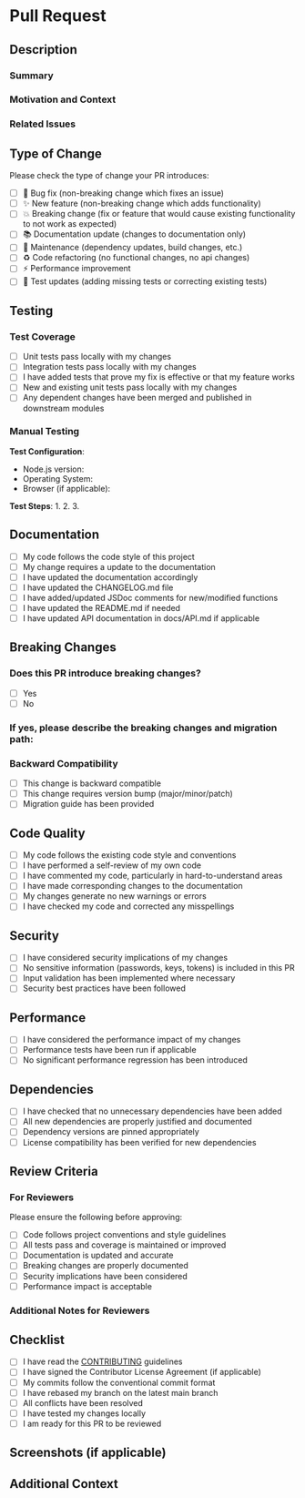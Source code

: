 # Pull Request

## Description

### Summary
<!-- Provide a brief description of the changes in this PR -->

### Motivation and Context
<!-- Why is this change required? What problem does it solve? -->
<!-- If it fixes an open issue, please link to the issue here -->

### Related Issues
<!-- Link any related issues using keywords like "Fixes #123", "Closes #456", "Relates to #789" -->

## Type of Change

Please check the type of change your PR introduces:

- [ ] 🐛 Bug fix (non-breaking change which fixes an issue)
- [ ] ✨ New feature (non-breaking change which adds functionality)
- [ ] 💥 Breaking change (fix or feature that would cause existing functionality to not work as expected)
- [ ] 📚 Documentation update (changes to documentation only)
- [ ] 🔧 Maintenance (dependency updates, build changes, etc.)
- [ ] ♻️ Code refactoring (no functional changes, no api changes)
- [ ] ⚡ Performance improvement
- [ ] 🧪 Test updates (adding missing tests or correcting existing tests)

## Testing

### Test Coverage
- [ ] Unit tests pass locally with my changes
- [ ] Integration tests pass locally with my changes
- [ ] I have added tests that prove my fix is effective or that my feature works
- [ ] New and existing unit tests pass locally with my changes
- [ ] Any dependent changes have been merged and published in downstream modules

### Manual Testing
<!-- Describe the tests that you ran to verify your changes -->
<!-- Provide instructions so we can reproduce -->
<!-- Please also list any relevant details for your test configuration -->

**Test Configuration**:
- Node.js version:
- Operating System:
- Browser (if applicable):

**Test Steps**:
1.
2.
3.

## Documentation

- [ ] My code follows the code style of this project
- [ ] My change requires a update to the documentation
- [ ] I have updated the documentation accordingly
- [ ] I have updated the CHANGELOG.md file
- [ ] I have added/updated JSDoc comments for new/modified functions
- [ ] I have updated the README.md if needed
- [ ] I have updated API documentation in docs/API.md if applicable

## Breaking Changes

### Does this PR introduce breaking changes?
- [ ] Yes
- [ ] No

### If yes, please describe the breaking changes and migration path:
<!-- Describe what breaks and how users should migrate their code -->

### Backward Compatibility
- [ ] This change is backward compatible
- [ ] This change requires version bump (major/minor/patch)
- [ ] Migration guide has been provided

## Code Quality

- [ ] My code follows the existing code style and conventions
- [ ] I have performed a self-review of my own code
- [ ] I have commented my code, particularly in hard-to-understand areas
- [ ] I have made corresponding changes to the documentation
- [ ] My changes generate no new warnings or errors
- [ ] I have checked my code and corrected any misspellings

## Security

- [ ] I have considered security implications of my changes
- [ ] No sensitive information (passwords, keys, tokens) is included in this PR
- [ ] Input validation has been implemented where necessary
- [ ] Security best practices have been followed

## Performance

- [ ] I have considered the performance impact of my changes
- [ ] Performance tests have been run if applicable
- [ ] No significant performance regression has been introduced

## Dependencies

- [ ] I have checked that no unnecessary dependencies have been added
- [ ] All new dependencies are properly justified and documented
- [ ] Dependency versions are pinned appropriately
- [ ] License compatibility has been verified for new dependencies

## Review Criteria

### For Reviewers
Please ensure the following before approving:

- [ ] Code follows project conventions and style guidelines
- [ ] All tests pass and coverage is maintained or improved
- [ ] Documentation is updated and accurate
- [ ] Breaking changes are properly documented
- [ ] Security implications have been considered
- [ ] Performance impact is acceptable

### Additional Notes for Reviewers
<!-- Any specific areas you'd like reviewers to focus on -->

## Checklist

- [ ] I have read the [CONTRIBUTING](../CONTRIBUTING.md) guidelines
- [ ] I have signed the Contributor License Agreement (if applicable)
- [ ] My commits follow the conventional commit format
- [ ] I have rebased my branch on the latest main branch
- [ ] All conflicts have been resolved
- [ ] I have tested my changes locally
- [ ] I am ready for this PR to be reviewed

## Screenshots (if applicable)

<!-- Add screenshots to help explain your changes -->

## Additional Context

<!-- Add any other context about the pull request here -->
